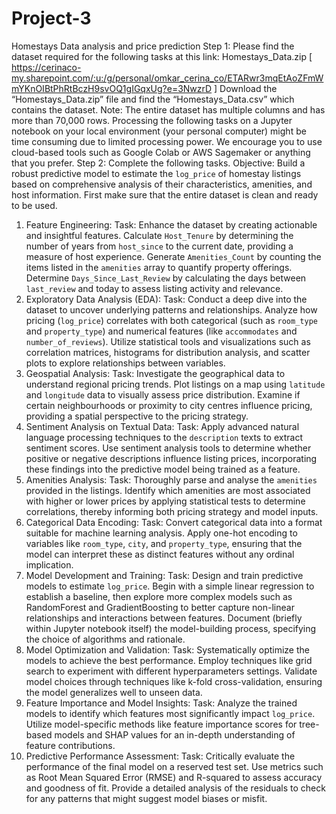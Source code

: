# Project-3
Homestays Data analysis and price prediction
Step 1: Please find the dataset required for the following tasks at this link: Homestays_Data.zip [ https://cerinaco-my.sharepoint.com/:u:/g/personal/omkar_cerina_co/ETARwr3mqEtAoZFmWmYKnOIBtPhRtBczH9svOQ1gIGqxUg?e=3NwzrD ]
Download the “Homestays_Data.zip” file and find the “Homestays_Data.csv” which contains the dataset.
Note: The entire dataset has multiple columns and has more than 70,000 rows. Processing the following tasks on a Jupyter notebook on your local environment (your personal computer) might be time consuming due to limited processing power. We encourage you to use cloud-based tools such as Google Colab or AWS Sagemaker or anything that you prefer.
Step 2: Complete the following tasks.
Objective: Build a robust predictive model to estimate the `log_price` of homestay listings based on comprehensive analysis of their characteristics, amenities, and host information.
First make sure that the entire dataset is clean and ready to be used.
1. Feature Engineering:
Task: Enhance the dataset by creating actionable and insightful features. Calculate `Host_Tenure` by determining the number of years from `host_since` to the current date, providing a measure of host experience. Generate `Amenities_Count` by counting the items listed in the `amenities` array to quantify property offerings. Determine `Days_Since_Last_Review` by calculating the days between `last_review` and today to assess listing activity and relevance.
2. Exploratory Data Analysis (EDA):
Task: Conduct a deep dive into the dataset to uncover underlying patterns and relationships. Analyze how pricing (`log_price`) correlates with both categorical (such as `room_type` and `property_type`) and numerical features (like `accommodates` and `number_of_reviews`). Utilize statistical tools and visualizations such as correlation matrices, histograms for distribution analysis, and scatter plots to explore relationships between variables.
3. Geospatial Analysis:
Task: Investigate the geographical data to understand regional pricing trends. Plot listings on a map using `latitude` and `longitude` data to visually assess price distribution. Examine if certain neighbourhoods or proximity to city centres influence pricing, providing a spatial perspective to the pricing strategy.
4. Sentiment Analysis on Textual Data:
Task: Apply advanced natural language processing techniques to the `description` texts to extract sentiment scores. Use sentiment analysis tools to determine whether positive or negative descriptions influence listing prices, incorporating these findings into the predictive model being trained as a feature.
5. Amenities Analysis:
Task: Thoroughly parse and analyse the `amenities` provided in the listings. Identify which amenities are most associated with higher or lower prices by applying statistical tests to determine correlations, thereby informing both pricing strategy and model inputs.
6. Categorical Data Encoding:
Task: Convert categorical data into a format suitable for machine learning analysis. Apply one-hot encoding to variables like `room_type`, `city`, and `property_type`, ensuring that the model can interpret these as distinct features without any ordinal implication.
7. Model Development and Training:
Task: Design and train predictive models to estimate `log_price`. Begin with a simple linear regression to establish a baseline, then explore more complex models such as RandomForest and GradientBoosting to better capture non-linear relationships and interactions between features. Document (briefly within Jupyter notebook itself) the model-building process, specifying the choice of algorithms and rationale.
8. Model Optimization and Validation:
Task: Systematically optimize the models to achieve the best performance. Employ techniques like grid search to experiment with different hyperparameters settings. Validate model choices through techniques like k-fold cross-validation, ensuring the model generalizes well to unseen data.
9. Feature Importance and Model Insights:
Task: Analyze the trained models to identify which features most significantly impact `log_price`. Utilize model-specific methods like feature importance scores for tree-based models and SHAP values for an in-depth understanding of feature contributions.
10. Predictive Performance Assessment:
Task: Critically evaluate the performance of the final model on a reserved test set. Use metrics such as Root Mean Squared Error (RMSE) and R-squared to assess accuracy and goodness of fit. Provide a detailed analysis of the residuals to check for any patterns that might suggest model biases or misfit.
